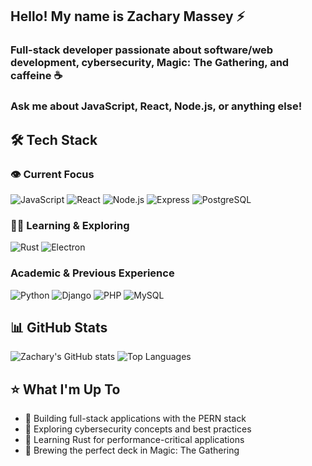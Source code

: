 ## Hello! My name is Zachary Massey ⚡
### Full-stack developer passionate about software/web development, cybersecurity, Magic: The Gathering, and caffeine ☕
### Ask me about JavaScript, React, Node.js, or anything else! 

## 🛠️ Tech Stack 

### 👁️ Current Focus 
![JavaScript](https://img.shields.io/badge/-JavaScript-F7DF1E?style=flat-square&logo=javascript&logoColor=black)
![React](https://img.shields.io/badge/-React-61DAFB?style=flat-square&logo=react&logoColor=black)
![Node.js](https://img.shields.io/badge/-Node.js-339933?style=flat-square&logo=node.js&logoColor=white)
![Express](https://img.shields.io/badge/-Express-000000?style=flat-square&logo=express&logoColor=white)
![PostgreSQL](https://img.shields.io/badge/-PostgreSQL-336791?style=flat-square&logo=postgresql&logoColor=white)

### 🌱🧪 Learning & Exploring
![Rust](https://img.shields.io/badge/-Rust-000000?style=flat-square&logo=rust&logoColor=white)
![Electron](https://img.shields.io/badge/-Electron-47848F?style=flat-square&logo=electron&logoColor=white)

### Academic & Previous Experience
![Python](https://img.shields.io/badge/-Python-3776AB?style=flat-square&logo=python&logoColor=white)
![Django](https://img.shields.io/badge/-Django-092E20?style=flat-square&logo=django&logoColor=white)
![PHP](https://img.shields.io/badge/-PHP-777BB4?style=flat-square&logo=php&logoColor=white)
![MySQL](https://img.shields.io/badge/-MySQL-4479A1?style=flat-square&logo=mysql&logoColor=white)

## 📊 GitHub Stats
![Zachary's GitHub stats](https://github-readme-stats.vercel.app/api?username=zacharymassey&show_icons=true&theme=radical)
![Top Languages](https://github-readme-stats.vercel.app/api/top-langs/?username=zacharymassey&layout=compact&theme=radical)

## ⭐ What I'm Up To 
- 🌙 Building full-stack applications with the PERN stack
- 🌙 Exploring cybersecurity concepts and best practices
- 🌙 Learning Rust for performance-critical applications
- 🌙 Brewing the perfect deck in Magic: The Gathering
